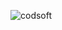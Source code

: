 ![codsoft](https://github.com/HGJadeja/CODSOFT/assets/153214646/5c0628d9-5d59-468e-860a-251f3bddc606)
